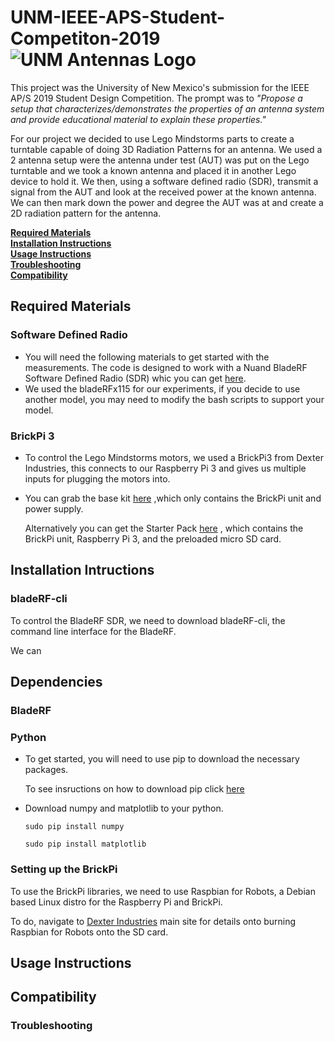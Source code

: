 # UNM-IEEE-APS-Student-Competiton-2019 ![UNM Antennas Logo](https://raw.github.com/jargyres/UNM-IEEE-APS-Student-Competiton-2019/master/Gui/src/Antennaslogo.png) 

This project was the University of New Mexico's submission for the IEEE AP/S 2019 Student Design Competition. The prompt was to *"Propose a setup that characterizes/demonstrates the properties of an antenna system and provide educational material to explain these properties."*


For our project we decided to use Lego Mindstorms parts to create a turntable capable of doing 3D Radiation Patterns for an antenna. We used a 2 antenna setup were the antenna under test (AUT) was put on the Lego turntable and we took a known antenna and placed it in another Lego device to hold it. We then, using a software defined radio (SDR), transmit a signal from the AUT and look at the received power at the known antenna. We can then mark down the power and degree the AUT was at and create a 2D radiation pattern for the antenna.



**[Required Materials](#required-materials)**<br>
**[Installation Instructions](#installation-intructions)**<br>
**[Usage Instructions](#usage-instructions)**<br>
**[Troubleshooting](#troubleshooting)**<br>
**[Compatibility](#compatibility)**<br>


## Required Materials

### Software Defined Radio
* You will need the following materials to get started with the measurements.
     The code is designed to work with a Nuand BladeRF Software Defined Radio (SDR) whic you can get [here](https://www.nuand.com/product/bladerf-x115/).
* We used the bladeRFx115 for our experiments, if you decide to use another model, you may need to modify the bash scripts to support your model.

### BrickPi 3
* To control the Lego Mindstorms motors, we used a BrickPi3 from Dexter Industries, this connects to our Raspberry Pi 3 and gives us multiple inputs for plugging the motors into. 

* You can grab the base kit [here](https://www.dexterindustries.com/product/brickpi-advanced-for-raspberry-pi/) ,which only contains the BrickPi unit and power supply.

     Alternatively you can get the Starter Pack [here](https://www.dexterindustries.com/product/brickpi-starter-kit/) , which contains the BrickPi unit, Raspberry Pi 3, and the preloaded micro SD card.



## Installation Intructions

### bladeRF-cli

To control the BladeRF SDR, we need to download bladeRF-cli, the command line interface for the BladeRF.


We can


## Dependencies

### BladeRF

### Python

* To get started, you will need to use pip to download the necessary packages.

     To see insructions on how to download pip click [here](https://pip.pypa.io/en/stable/installing/)
     
* Download numpy and matplotlib to your python. 

     ```
     sudo pip install numpy
     ```
     
     ```
     sudo pip install matplotlib
     ```
### Setting up the BrickPi

To use the BrickPi libraries, we need to use Raspbian for Robots, a Debian based Linux distro for the Raspberry Pi and BrickPi.

To do, navigate to [Dexter Industries](https://www.dexterindustries.com/howto/install-raspbian-for-robots-image-on-an-sd-card/) main site for details onto burning Raspbian for Robots onto the SD card. 

## Usage Instructions

## Compatibility

### Troubleshooting
